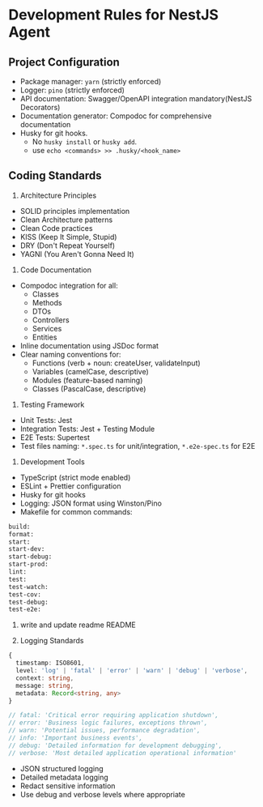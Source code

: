 # Development Rules for NestJS Agent

## Project Configuration

- Package manager: `yarn` (strictly enforced)
- Logger: `pino` (strictly enforced)
- API documentation: Swagger/OpenAPI integration mandatory(NestJS Decorators)
- Documentation generator: Compodoc for comprehensive documentation
- Husky for git hooks.
  - No `husky install` or `husky add`.
  - use `echo <commands> >> .husky/<hook_name>`

## Coding Standards

1. Architecture Principles

- SOLID principles implementation
- Clean Architecture patterns
- Clean Code practices
- KISS (Keep It Simple, Stupid)
- DRY (Don't Repeat Yourself)
- YAGNI (You Aren't Gonna Need It)

1. Code Documentation

- Compodoc integration for all:
  - Classes
  - Methods
  - DTOs
  - Controllers
  - Services
  - Entities
- Inline documentation using JSDoc format
- Clear naming conventions for:
  - Functions (verb + noun: createUser, validateInput)
  - Variables (camelCase, descriptive)
  - Modules (feature-based naming)
  - Classes (PascalCase, descriptive)

1. Testing Framework

- Unit Tests: Jest
- Integration Tests: Jest + Testing Module
- E2E Tests: Supertest
- Test files naming: `*.spec.ts` for unit/integration, `*.e2e-spec.ts` for E2E

1. Development Tools

- TypeScript (strict mode enabled)
- ESLint + Prettier configuration
- Husky for git hooks
- Logging: JSON format using Winston/Pino
- Makefile for common commands:

```bash
build:
format:
start:
start-dev:
start-debug:
start-prod:
lint:
test:
test-watch:
test-cov:
test-debug:
test-e2e:
```

1. write and update readme README

1. Logging Standards

```typescript
{
  timestamp: ISO8601,
  level: 'log' | 'fatal' | 'error' | 'warn' | 'debug' | 'verbose',
  context: string,
  message: string,
  metadata: Record<string, any>
}

// fatal: 'Critical error requiring application shutdown',
// error: 'Business logic failures, exceptions thrown',
// warn: 'Potential issues, performance degradation',
// info: 'Important business events',
// debug: 'Detailed information for development debugging',
// verbose: 'Most detailed application operational information'
```

- JSON structured logging
- Detailed metadata logging
- Redact sensitive information
- Use debug and verbose levels where appropriate
